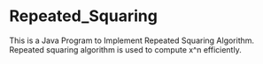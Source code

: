# Repeated_Squaring
This is a Java Program to Implement Repeated Squaring Algorithm. Repeated squaring algorithm is used to compute x^n efficiently.
